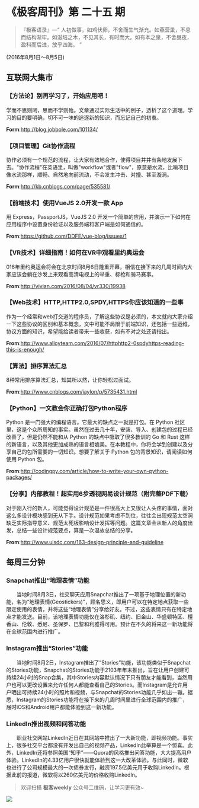# 《极客周刊》第 二十五 期

>『极客语录』—“  人初做事，如鸡伏卵，不舍而生气渐充。如燕营巢，不息而结构渐牢。如滋培之木，不见其长，有时而大。如有本之泉，不舍昼夜，盈科而后进，放乎四海。  ”  

(2016年8月1日～8月5日)

## 互联网大集市

### 【方法论】别再学习了，开始应用吧！

学而不思则罔，思而不学则殆。文章通过实际生活中的例子，透析了这个道理。学习的目的要明确，切不可一味的追逐新的知识，而忘记自己的初衷。

**Form**:<http://blog.jobbole.com/101134/>

### 【项目管理】Git协作流程

协作必须有一个规范的流程，让大家有效地合作，使得项目井井有条地发展下去。"协作流程"在英语里，叫做"workflow"或者"flow"，原意是水流，比喻项目像水流那样，顺畅、自然地向前流动，不会发生冲击、对撞、甚至漩涡。

**Form**:<http://kb.cnblogs.com/page/535581/>

### 【前端技术】使用VueJS 2.0开发一款 App

用 Express，PassportJS，VueJS 2.0 开发一个简单的应用，并演示一下如何在应用程序中设置身份验证以及服务端和客户端是如何通信的。

**From**:<https://github.com/DDFE/vue-blog/issues/1>

### 【VR技术】详细指南！如何在VR中观看里约奥运会

016年里约奥运会将会在北京时间8月6日隆重开幕，相信在接下来的几周时间内大家应该会躺在沙发上来观看高清电视上的举重、标枪和骑马赛事。

**From**:<http://yivian.com/2016/08/04/vr330/19938>

### 【Web技术】HTTP,HTTP2.0,SPDY,HTTPS你应该知道的一些事

作为一个经常和web打交道的程序员，了解这些协议是必须的，本文就向大家介绍一下这些协议的区别和基本概念，文中可能不局限于前端知识，还包括一些运维，协议方面的知识，希望能给读者带来一些收获，如有不对之处还请指出。

**From**:<http://www.alloyteam.com/2016/07/httphttp2-0spdyhttps-reading-this-is-enough/>

### 【算法】排序算法汇总

8种常用排序算法汇总，知其所以然，让你轻松过面试。

**From**:<http://www.cnblogs.com/jaylon/p/5735431.html>

### 【Python】一文教会你正确打包Python程序

Python 是一门强大的编程语言。它最大的缺点之一就是打包。在 Python 社区里，这是个众所周知的事实。虽然在过去几十年，安装、导入、创建包的过程已经改善了，但是仍然不能和从 Python 的缺点中吸取了很多教训的 Go 和 Rust 这样的新语言，以及其他更加成熟的语言相媲美。在本教程中，你将会学到创建以及分享自己的包所需要的一切知识。想要了解关于 Python 包的背景知识，请阅读如何使用 Python 包。

**From**:<http://codingpy.com/article/how-to-write-your-own-python-packages/>

### 【分享】内部教程！超实用6步透视网易设计规范（附完整PDF下载）

对于刚入行的新人，可能觉得设计规范是一件很高大上又很让人头疼的事情，面对这么多设计模块感到无从下手。设计规范如果考虑不到位，往往会出现规范太空洞缺乏实际指导意义、规范太死板影响设计发挥等问题。这篇文章会从新人的角度出发，总结一些设计规范要点，算是一次温故总结的分享。

**From**:<http://www.uisdc.com/163-design-principle-and-guideline>

## 每周三分钟

### Snapchat推出“地理表情”功能

　　当地时间8月3日，社交聊天应用Snapchat推出了一项基于地理位置的新功能，名为“地理表情(Geostickers)”，顾名思义，即用户可以在特定地点获取一些限定使用的表情，并将这些“地理表情”分享给好友。不过，这些表情只有在特定地点才能发送。目前，该地理表情功能仅在洛杉矶、纽约、旧金山、华盛顿特区、檀香山、伦敦、悉尼、圣保罗、巴黎和利雅得可用。预计在不久的将来这一新功能将在全球范围内进行推广。

### Instagram推出“Stories”功能

　　当地时间8月2日，Instagram推出了“Stories”功能，该功能类似于Snapchat的Stories功能，Snapchat的Stories功能于2103年年末推出，旨在让用户创建可持续24小时的Snap合集，其中Stories内容默认情况下只有朋友才能看到，当然用户也可以更改设置来允许任何人都能查看自己的Stories。而Instagram是允许用户晒出可持续24小时的照片和视频，与Snapchat的Stories功能几乎如出一辙。据悉，Instagram的Stories功能将在接下来的几周时间里进行全球范围内的推广，届时iOS和Android用户都能体验到这一新功能。

### LinkedIn推出视频和问答功能

　　职业社交网站LinkedIn近日在其网站中推出了一大新功能，即视频功能。事实上，很多社交平台都没有开发出自己的视频产品，LinkedIn此举算是一个惊喜。此外，LinkedIn还将参照美国“知乎”——Quora的风格推出问答功能，大大提高用户体验。LinkedIn的4.33亿用户很快就能体验到这一大改革体验。与此同时，微软也进行了公司规模最大的一次债券发行，融资197.5亿美元用于收购LinkedIn。根据此前的报道，微软将以260亿美元的价格收购LinkedIn。

> 欢迎扫描 **极客weekly** 公众号二维码，让学习更有效~

![](images/weixin.jpg)
